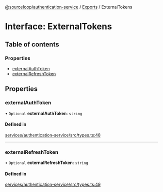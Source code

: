 [@sourceloop/authentication-service](../README.md) / [Exports](../modules.md) / ExternalTokens

# Interface: ExternalTokens

## Table of contents

### Properties

- [externalAuthToken](ExternalTokens.md#externalauthtoken)
- [externalRefreshToken](ExternalTokens.md#externalrefreshtoken)

## Properties

### externalAuthToken

• `Optional` **externalAuthToken**: `string`

#### Defined in

[services/authentication-service/src/types.ts:48](https://github.com/sourcefuse/loopback4-microservice-catalog/blob/68ec38a2a/services/authentication-service/src/types.ts#L48)

___

### externalRefreshToken

• `Optional` **externalRefreshToken**: `string`

#### Defined in

[services/authentication-service/src/types.ts:49](https://github.com/sourcefuse/loopback4-microservice-catalog/blob/68ec38a2a/services/authentication-service/src/types.ts#L49)
